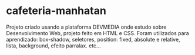 # cafeteria-manhatan
Projeto criado usando a plataforma DEVMEDIA onde estudo sobre Desenvolvimento Web, projeto feito em HTML  e CSS. Foram utilizados para aprendizado: box-shadow, seletores,  position: fixed, absolute e relative, lista, background, efeito parralax. etc...
